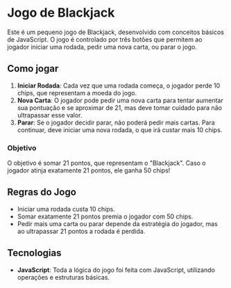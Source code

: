 # Jogo de Blackjack

Este é um pequeno jogo de Blackjack, desenvolvido com conceitos básicos de JavaScript. O jogo é controlado por três botões que permitem ao jogador iniciar uma rodada, pedir uma nova carta, ou parar o jogo.

## Como jogar

1. **Iniciar Rodada**: Cada vez que uma rodada começa, o jogador perde 10 chips, que representam a moeda do jogo.
2. **Nova Carta**: O jogador pode pedir uma nova carta para tentar aumentar sua pontuação e se aproximar de 21, mas deve tomar cuidado para não ultrapassar esse valor.
3. **Parar**: Se o jogador decidir parar, não poderá pedir mais cartas. Para continuar, deve iniciar uma nova rodada, o que irá custar mais 10 chips.

### Objetivo

O objetivo é somar 21 pontos, que representam o "Blackjack". Caso o jogador atinja exatamente 21 pontos, ele ganha 50 chips!

## Regras do Jogo

- Iniciar uma rodada custa 10 chips.
- Somar exatamente 21 pontos premia o jogador com 50 chips.
- Pedir mais uma carta ou parar depende da estratégia do jogador, mas ao ultrapassar 21 pontos a rodada é perdida.

## Tecnologias

- **JavaScript**: Toda a lógica do jogo foi feita com JavaScript, utilizando operações e estruturas básicas.

